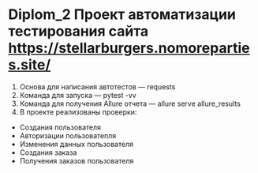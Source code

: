 # Diplom_2 Проект автоматизации тестирования сайта https://stellarburgers.nomoreparties.site/
1. Основа для написания автотестов — requests
2. Команда для запуска — pytest -vv
3. Команда для получения Allure отчета —  allure serve allure_results
4. В проекте реализованы проверки:
 - Cоздания пользователя
 - Авторизации пользоватепля
 - Изменения данных пользователя
 - Создания заказа
 - Получения заказов пользователя
